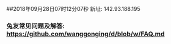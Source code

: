 ##2018年09月28日07时12分07秒 新址: 142.93.188.195
### 兔友常见问题及解答: https://github.com/wanggonging/d/blob/w/FAQ.md
